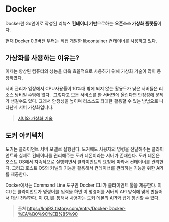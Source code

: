 
# Docker
Docker란 Go언어로 작성된 리눅스 **컨테이너 기반**으로하는 **오픈소스 가상화 플랫폼**이다.

현재 Docker 0.9버전 부터는 직접 개발한 libcontainer 컨테이너를 사용하고 있다.

## 가상화를 사용하는 이유는?

이제는 향상된 컴퓨터의 성능을 더욱 효율적으로 사용하기 위해 가상화 기술이 많이 등장하였다.

서버 관리자 입장에서 CPU사용률이 10%대 밖에 되지 않는 활용도가 낮은 서버들은 리소스 낭비일 수밖에 없다.  그렇다고 모든 서비스를 한 서버안에 올린다면 안정성에 문제가 생길수도 있다. 
그래서 안정성을 높이며 리소스도 최대한 활용할 수 있는 방법으로 나타난게 서버 가상화입니다.

> [서버와 가상화 기술](<서버와 가상화 기술.md#가상화 기술>)

## 도커 아키텍처
도커는 클라이언트 서버 모델로 실행된다.
도커에도 사용자의 명령을 전달해주는 클라이언트와 실제로 컨테이너를 관리해주는 도커 데몬이라는 서버가 존재한다. 도커 데몬은 호스트 OS에서 지속적으로 실행되면서 클라이언트의 요청에 따라서 컨테이너를 관리한다. 그리고 호스트 OS의 커널의 기능을 활용해서 컨테이너를 관리하는 기능을 위한 API를 제공한다.

Docker에서는 Command Line 도구인 Docker CLI가 클라이언트 툴을 제공한다.
이 CLI는 클라이언트가 명령어를 입력을 하면 이 명령어를 서버의 API 양식에 맞게 만들어서 대신 전달한다. 이 CLI를 통해서 사용자는 도커 데몬의 API와 쉽게 통신할 수 있다.

> 출처
> https://khj93.tistory.com/entry/Docker-Docker-%EA%B0%9C%EB%85%90